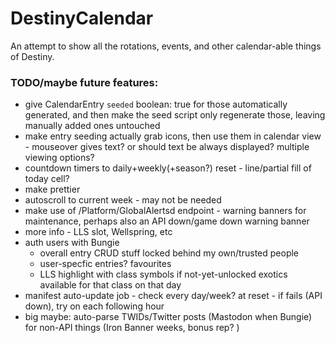 # DestinyCalendar
An attempt to show all the rotations, events, and other calendar-able things of Destiny.


### TODO/maybe future features:
  - give CalendarEntry `seeded` boolean: true for those automatically generated, and then make the seed script only regenerate those, leaving manually added ones untouched
  - make entry seeding actually grab icons, then use them in calendar view - mouseover gives text? or should text be always displayed? multiple viewing options? 
  - countdown timers to daily+weekly(+season?) reset - line/partial fill of today cell?
  - make prettier
  - autoscroll to current week - may not be needed
  - make use of /Platform/GlobalAlertsd endpoint - warning banners for maintenance, perhaps also an API down/game down warning banner
  - more info - LLS slot, Wellspring, etc
  - auth users with Bungie
    - overall entry CRUD stuff locked behind my own/trusted people
    - user-specfic entries? favourites
    - LLS highlight with class symbols if not-yet-unlocked exotics available for that class on that day
  - manifest auto-update job - check every day/week? at reset - if fails (API down), try on each following hour
  - big maybe: auto-parse TWIDs/Twitter posts (Mastodon when Bungie) for non-API things  (Iron Banner weeks, bonus rep? )

